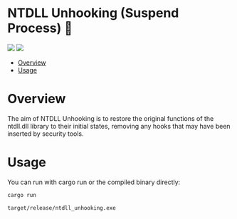 # NTDLL Unhooking (Suspend Process) 🦀

<p align="left">
	<a href="https://www.rust-lang.org/"><img src="https://img.shields.io/badge/made%20with-Rust-red"></a>
	<a href="#"><img src="https://img.shields.io/badge/platform-windows-blueviolet"></a>
</p>

- [Overview](#overview)
- [Usage](#usage)

# Overview
The aim of NTDLL Unhooking is to restore the original functions of the ntdll.dll library to their initial states, removing any hooks that may have been inserted by security tools.

# Usage 

You can run with cargo run or the compiled binary directly:
```sh
cargo run
```
```sh
target/release/ntdll_unhooking.exe
```